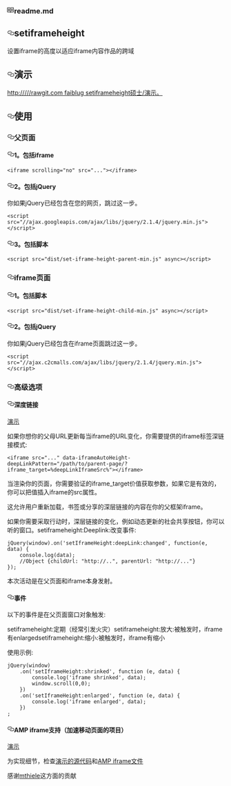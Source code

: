 <div id="readme" class="readme boxed-group clearfix announce instapaper_body md"><h3><svg aria-hidden="true" class="octicon octicon-book" height="16" role="img" version="1.1" viewBox="0 0 16 16" width="16"><path d="M2 5h4v1H2v-1z m0 3h4v-1H2v1z m0 2h4v-1H2v1z m11-5H9v1h4v-1z m0 2H9v1h4v-1z m0 2H9v1h4v-1z m2-6v9c0 0.55-0.45 1-1 1H8.5l-1 1-1-1H1c-0.55 0-1-0.45-1-1V3c0-0.55 0.45-1 1-1h5.5l1 1 1-1h5.5c0.55 0 1 0.45 1 1z m-8 0.5l-0.5-0.5H1v9h6V3.5z m7-0.5H8.5l-0.5 0.5v8.5h6V3z"></path></svg><trans data-src="README.md" data-dst="readme.md">readme.md</trans></h3><article class="markdown-body entry-content" itemprop="text"><h1><a id="user-content-setiframeheight" class="anchor" href="#setiframeheight" aria-hidden="true"><svg aria-hidden="true" class="octicon octicon-link" height="16" role="img" version="1.1" viewBox="0 0 16 16" width="16"><path d="M4 9h1v1h-1c-1.5 0-3-1.69-3-3.5s1.55-3.5 3-3.5h4c1.45 0 3 1.69 3 3.5 0 1.41-0.91 2.72-2 3.25v-1.16c0.58-0.45 1-1.27 1-2.09 0-1.28-1.02-2.5-2-2.5H4c-0.98 0-2 1.22-2 2.5s1 2.5 2 2.5z m9-3h-1v1h1c1 0 2 1.22 2 2.5s-1.02 2.5-2 2.5H9c-0.98 0-2-1.22-2-2.5 0-0.83 0.42-1.64 1-2.09v-1.16c-1.09 0.53-2 1.84-2 3.25 0 1.81 1.55 3.5 3 3.5h4c1.45 0 3-1.69 3-3.5s-1.5-3.5-3-3.5z"></path></svg></a><trans data-src="setIframeHeight" data-dst="setiframeheight">setiframeheight</trans></h1><p><trans data-src="Set iframe height to fit iframe content - works cross-domain" data-dst="设置iframe的高度以适应iframe内容作品的跨域">设置iframe的高度以适应iframe内容作品的跨域</trans></p><h2><a id="user-content-demo" class="anchor" href="#demo" aria-hidden="true"><svg aria-hidden="true" class="octicon octicon-link" height="16" role="img" version="1.1" viewBox="0 0 16 16" width="16"><path d="M4 9h1v1h-1c-1.5 0-3-1.69-3-3.5s1.55-3.5 3-3.5h4c1.45 0 3 1.69 3 3.5 0 1.41-0.91 2.72-2 3.25v-1.16c0.58-0.45 1-1.27 1-2.09 0-1.28-1.02-2.5-2-2.5H4c-0.98 0-2 1.22-2 2.5s1 2.5 2 2.5z m9-3h-1v1h1c1 0 2 1.22 2 2.5s-1.02 2.5-2 2.5H9c-0.98 0-2-1.22-2-2.5 0-0.83 0.42-1.64 1-2.09v-1.16c-1.09 0.53-2 1.84-2 3.25 0 1.81 1.55 3.5 3 3.5h4c1.45 0 3-1.69 3-3.5s-1.5-3.5-3-3.5z"></path></svg></a><trans data-src="Demo" data-dst="演示">演示</trans></h2><p><a href="https://rawgit.com/FaiblUG/setIframeHeight/master/demo/index.html"><trans data-src="https://rawgit.com/FaiblUG/setIframeHeight/master/demo/index.html" data-dst="http://///rawgit.com faiblug setiframeheight硕士/演示。">http://///rawgit.com faiblug setiframeheight硕士/演示。</trans></a></p><h2><a id="user-content-usage" class="anchor" href="#usage" aria-hidden="true"><svg aria-hidden="true" class="octicon octicon-link" height="16" role="img" version="1.1" viewBox="0 0 16 16" width="16"><path d="M4 9h1v1h-1c-1.5 0-3-1.69-3-3.5s1.55-3.5 3-3.5h4c1.45 0 3 1.69 3 3.5 0 1.41-0.91 2.72-2 3.25v-1.16c0.58-0.45 1-1.27 1-2.09 0-1.28-1.02-2.5-2-2.5H4c-0.98 0-2 1.22-2 2.5s1 2.5 2 2.5z m9-3h-1v1h1c1 0 2 1.22 2 2.5s-1.02 2.5-2 2.5H9c-0.98 0-2-1.22-2-2.5 0-0.83 0.42-1.64 1-2.09v-1.16c-1.09 0.53-2 1.84-2 3.25 0 1.81 1.55 3.5 3 3.5h4c1.45 0 3-1.69 3-3.5s-1.5-3.5-3-3.5z"></path></svg></a><trans data-src="Usage" data-dst="使用" style="background: transparent;">使用</trans></h2><h3><a id="user-content-parent-page" class="anchor" href="#parent-page" aria-hidden="true"><svg aria-hidden="true" class="octicon octicon-link" height="16" role="img" version="1.1" viewBox="0 0 16 16" width="16"><path d="M4 9h1v1h-1c-1.5 0-3-1.69-3-3.5s1.55-3.5 3-3.5h4c1.45 0 3 1.69 3 3.5 0 1.41-0.91 2.72-2 3.25v-1.16c0.58-0.45 1-1.27 1-2.09 0-1.28-1.02-2.5-2-2.5H4c-0.98 0-2 1.22-2 2.5s1 2.5 2 2.5z m9-3h-1v1h1c1 0 2 1.22 2 2.5s-1.02 2.5-2 2.5H9c-0.98 0-2-1.22-2-2.5 0-0.83 0.42-1.64 1-2.09v-1.16c-1.09 0.53-2 1.84-2 3.25 0 1.81 1.55 3.5 3 3.5h4c1.45 0 3-1.69 3-3.5s-1.5-3.5-3-3.5z"></path></svg></a><trans data-src="Parent Page" data-dst="父页面">父页面</trans></h3><h4><a id="user-content-1-include-iframe" class="anchor" href="#1-include-iframe" aria-hidden="true"><svg aria-hidden="true" class="octicon octicon-link" height="16" role="img" version="1.1" viewBox="0 0 16 16" width="16"><path d="M4 9h1v1h-1c-1.5 0-3-1.69-3-3.5s1.55-3.5 3-3.5h4c1.45 0 3 1.69 3 3.5 0 1.41-0.91 2.72-2 3.25v-1.16c0.58-0.45 1-1.27 1-2.09 0-1.28-1.02-2.5-2-2.5H4c-0.98 0-2 1.22-2 2.5s1 2.5 2 2.5z m9-3h-1v1h1c1 0 2 1.22 2 2.5s-1.02 2.5-2 2.5H9c-0.98 0-2-1.22-2-2.5 0-0.83 0.42-1.64 1-2.09v-1.16c-1.09 0.53-2 1.84-2 3.25 0 1.81 1.55 3.5 3 3.5h4c1.45 0 3-1.69 3-3.5s-1.5-3.5-3-3.5z"></path></svg></a><trans data-src="1. Include iframe" data-dst="1。包括iframe">1。包括iframe</trans></h4><pre><code>&lt;iframe scrolling="no" src="..."&gt;&lt;/iframe&gt;
</code></pre><h4><a id="user-content-2-include-jquery" class="anchor" href="#2-include-jquery" aria-hidden="true"><svg aria-hidden="true" class="octicon octicon-link" height="16" role="img" version="1.1" viewBox="0 0 16 16" width="16"><path d="M4 9h1v1h-1c-1.5 0-3-1.69-3-3.5s1.55-3.5 3-3.5h4c1.45 0 3 1.69 3 3.5 0 1.41-0.91 2.72-2 3.25v-1.16c0.58-0.45 1-1.27 1-2.09 0-1.28-1.02-2.5-2-2.5H4c-0.98 0-2 1.22-2 2.5s1 2.5 2 2.5z m9-3h-1v1h1c1 0 2 1.22 2 2.5s-1.02 2.5-2 2.5H9c-0.98 0-2-1.22-2-2.5 0-0.83 0.42-1.64 1-2.09v-1.16c-1.09 0.53-2 1.84-2 3.25 0 1.81 1.55 3.5 3 3.5h4c1.45 0 3-1.69 3-3.5s-1.5-3.5-3-3.5z"></path></svg></a><trans data-src="2. Include jQuery" data-dst="2。包括jQuery" style="background: transparent;">2。包括jQuery</trans></h4><p><trans data-src="You can skip this step if jQuery is already included in your page." data-dst="你如果jQuery已经包含在您的网页，跳过这一步。">你如果jQuery已经包含在您的网页，跳过这一步。</trans></p><pre><code>&lt;script src="//ajax.googleapis.com/ajax/libs/jquery/2.1.4/jquery.min.js"&gt;&lt;/script&gt;
</code></pre><h4><a id="user-content-3-include-script" class="anchor" href="#3-include-script" aria-hidden="true"><svg aria-hidden="true" class="octicon octicon-link" height="16" role="img" version="1.1" viewBox="0 0 16 16" width="16"><path d="M4 9h1v1h-1c-1.5 0-3-1.69-3-3.5s1.55-3.5 3-3.5h4c1.45 0 3 1.69 3 3.5 0 1.41-0.91 2.72-2 3.25v-1.16c0.58-0.45 1-1.27 1-2.09 0-1.28-1.02-2.5-2-2.5H4c-0.98 0-2 1.22-2 2.5s1 2.5 2 2.5z m9-3h-1v1h1c1 0 2 1.22 2 2.5s-1.02 2.5-2 2.5H9c-0.98 0-2-1.22-2-2.5 0-0.83 0.42-1.64 1-2.09v-1.16c-1.09 0.53-2 1.84-2 3.25 0 1.81 1.55 3.5 3 3.5h4c1.45 0 3-1.69 3-3.5s-1.5-3.5-3-3.5z"></path></svg></a><trans data-src="3. Include Script" data-dst="3。包括脚本">3。包括脚本</trans></h4><pre><code>&lt;script src="dist/set-iframe-height-parent-min.js" async&gt;&lt;/script&gt;
</code></pre><h3><a id="user-content-iframe-page" class="anchor" href="#iframe-page" aria-hidden="true"><svg aria-hidden="true" class="octicon octicon-link" height="16" role="img" version="1.1" viewBox="0 0 16 16" width="16"><path d="M4 9h1v1h-1c-1.5 0-3-1.69-3-3.5s1.55-3.5 3-3.5h4c1.45 0 3 1.69 3 3.5 0 1.41-0.91 2.72-2 3.25v-1.16c0.58-0.45 1-1.27 1-2.09 0-1.28-1.02-2.5-2-2.5H4c-0.98 0-2 1.22-2 2.5s1 2.5 2 2.5z m9-3h-1v1h1c1 0 2 1.22 2 2.5s-1.02 2.5-2 2.5H9c-0.98 0-2-1.22-2-2.5 0-0.83 0.42-1.64 1-2.09v-1.16c-1.09 0.53-2 1.84-2 3.25 0 1.81 1.55 3.5 3 3.5h4c1.45 0 3-1.69 3-3.5s-1.5-3.5-3-3.5z"></path></svg></a><trans data-src="Iframe Page" data-dst="iframe页面">iframe页面</trans></h3><h4><a id="user-content-1-include-script" class="anchor" href="#1-include-script" aria-hidden="true"><svg aria-hidden="true" class="octicon octicon-link" height="16" role="img" version="1.1" viewBox="0 0 16 16" width="16"><path d="M4 9h1v1h-1c-1.5 0-3-1.69-3-3.5s1.55-3.5 3-3.5h4c1.45 0 3 1.69 3 3.5 0 1.41-0.91 2.72-2 3.25v-1.16c0.58-0.45 1-1.27 1-2.09 0-1.28-1.02-2.5-2-2.5H4c-0.98 0-2 1.22-2 2.5s1 2.5 2 2.5z m9-3h-1v1h1c1 0 2 1.22 2 2.5s-1.02 2.5-2 2.5H9c-0.98 0-2-1.22-2-2.5 0-0.83 0.42-1.64 1-2.09v-1.16c-1.09 0.53-2 1.84-2 3.25 0 1.81 1.55 3.5 3 3.5h4c1.45 0 3-1.69 3-3.5s-1.5-3.5-3-3.5z"></path></svg></a><trans data-src="1. Include Script" data-dst="1。包括脚本">1。包括脚本</trans></h4><pre><code>&lt;script src="dist/set-iframe-height-child-min.js" async&gt;&lt;/script&gt;
</code></pre><h4><a id="user-content-2-include-jquery-1" class="anchor" href="#2-include-jquery-1" aria-hidden="true"><svg aria-hidden="true" class="octicon octicon-link" height="16" role="img" version="1.1" viewBox="0 0 16 16" width="16"><path d="M4 9h1v1h-1c-1.5 0-3-1.69-3-3.5s1.55-3.5 3-3.5h4c1.45 0 3 1.69 3 3.5 0 1.41-0.91 2.72-2 3.25v-1.16c0.58-0.45 1-1.27 1-2.09 0-1.28-1.02-2.5-2-2.5H4c-0.98 0-2 1.22-2 2.5s1 2.5 2 2.5z m9-3h-1v1h1c1 0 2 1.22 2 2.5s-1.02 2.5-2 2.5H9c-0.98 0-2-1.22-2-2.5 0-0.83 0.42-1.64 1-2.09v-1.16c-1.09 0.53-2 1.84-2 3.25 0 1.81 1.55 3.5 3 3.5h4c1.45 0 3-1.69 3-3.5s-1.5-3.5-3-3.5z"></path></svg></a><trans data-src="2. Include jQuery" data-dst="2。包括jQuery">2。包括jQuery</trans></h4><p><trans data-src="You can skip this step if jQuery is already included in the iframe page." data-dst="你如果jQuery已经包含在iframe页面跳过这一步。">你如果jQuery已经包含在iframe页面跳过这一步。</trans></p><pre><code>&lt;script src="//ajax.c2cmalls.com/ajax/libs/jquery/2.1.4/jquery.min.js"&gt;&lt;/script&gt;
</code></pre><h3><a id="user-content-advanced-options" class="anchor" href="#advanced-options" aria-hidden="true"><svg aria-hidden="true" class="octicon octicon-link" height="16" role="img" version="1.1" viewBox="0 0 16 16" width="16"><path d="M4 9h1v1h-1c-1.5 0-3-1.69-3-3.5s1.55-3.5 3-3.5h4c1.45 0 3 1.69 3 3.5 0 1.41-0.91 2.72-2 3.25v-1.16c0.58-0.45 1-1.27 1-2.09 0-1.28-1.02-2.5-2-2.5H4c-0.98 0-2 1.22-2 2.5s1 2.5 2 2.5z m9-3h-1v1h1c1 0 2 1.22 2 2.5s-1.02 2.5-2 2.5H9c-0.98 0-2-1.22-2-2.5 0-0.83 0.42-1.64 1-2.09v-1.16c-1.09 0.53-2 1.84-2 3.25 0 1.81 1.55 3.5 3 3.5h4c1.45 0 3-1.69 3-3.5s-1.5-3.5-3-3.5z"></path></svg></a><trans data-src="Advanced Options" data-dst="高级选项">高级选项</trans></h3><h4><a id="user-content-deep-links" class="anchor" href="#deep-links" aria-hidden="true"><svg aria-hidden="true" class="octicon octicon-link" height="16" role="img" version="1.1" viewBox="0 0 16 16" width="16"><path d="M4 9h1v1h-1c-1.5 0-3-1.69-3-3.5s1.55-3.5 3-3.5h4c1.45 0 3 1.69 3 3.5 0 1.41-0.91 2.72-2 3.25v-1.16c0.58-0.45 1-1.27 1-2.09 0-1.28-1.02-2.5-2-2.5H4c-0.98 0-2 1.22-2 2.5s1 2.5 2 2.5z m9-3h-1v1h1c1 0 2 1.22 2 2.5s-1.02 2.5-2 2.5H9c-0.98 0-2-1.22-2-2.5 0-0.83 0.42-1.64 1-2.09v-1.16c-1.09 0.53-2 1.84-2 3.25 0 1.81 1.55 3.5 3 3.5h4c1.45 0 3-1.69 3-3.5s-1.5-3.5-3-3.5z"></path></svg></a><trans data-src="Deep Links" data-dst="深度链接">深度链接</trans></h4><p><a href="https://demo.jonasfischer.net/Faibl/setIframeHeight/"><trans data-src="Demo" data-dst="演示">演示</trans></a></p><p><trans data-src="If you want you parent url to be updated whenever the iframe url changes, you need to supply a deep link pattern on the iframe tag:" data-dst="如果你想你的父母URL更新每当iframe的URL变化，你需要提供的iframe标签深链接模式:">如果你想你的父母URL更新每当iframe的URL变化，你需要提供的iframe标签深链接模式:</trans></p><pre><code>&lt;iframe src="..." data-iframeAutoHeight-deepLinkPattern="/path/to/parent-page/?iframe_target=%deepLinkIframeSrc%"&gt;&lt;/iframe&gt;
</code></pre><p><trans data-src="When rendering your page, you need to validate the value of the iframe_target GET Parameter and if it is valid, you can put the value into the iframe src attribute." data-dst="当渲染你的页面，你需要验证的iframe_target价值获取参数，如果它是有效的，你可以把值插入iframe的src属性。">当渲染你的页面，你需要验证的iframe_target价值获取参数，如果它是有效的，你可以把值插入iframe的src属性。</trans></p><p><trans data-src="This allows the user to reload, bookmark or share deep-linked iframe content within your parent frame." data-dst="这允许用户重新加载，书签或分享的深层链接的内容在你的父框架iframe。">这允许用户重新加载，书签或分享的深层链接的内容在你的父框架iframe。</trans></p><p><trans data-src="If you need to take action whenever the deep link changes, e.g. to dynamically update social share buttons, you can listen to the window.setIframeHeight:deepLink:changed event:" data-dst="如果你需要采取行动时，深层链接的变化，例如动态更新的社会共享按钮，你可以听的窗口。setiframeheight:Deeplink:改变事件:">如果你需要采取行动时，深层链接的变化，例如动态更新的社会共享按钮，你可以听的窗口。setiframeheight:Deeplink:改变事件:</trans></p><pre><code>jQuery(window).on('setIframeHeight:deepLink:changed', function(e, data) {
    console.log(data);
    //Object {childUrl: "http://..", parentUrl: "http://..."}
});
</code></pre><p><trans data-src="This event is fired in the parent page and in the iframe itself." data-dst="本次活动是在父页面和iframe本身发射。">本次活动是在父页面和iframe本身发射。</trans></p><h4><a id="user-content-events" class="anchor" href="#events" aria-hidden="true"><svg aria-hidden="true" class="octicon octicon-link" height="16" role="img" version="1.1" viewBox="0 0 16 16" width="16"><path d="M4 9h1v1h-1c-1.5 0-3-1.69-3-3.5s1.55-3.5 3-3.5h4c1.45 0 3 1.69 3 3.5 0 1.41-0.91 2.72-2 3.25v-1.16c0.58-0.45 1-1.27 1-2.09 0-1.28-1.02-2.5-2-2.5H4c-0.98 0-2 1.22-2 2.5s1 2.5 2 2.5z m9-3h-1v1h1c1 0 2 1.22 2 2.5s-1.02 2.5-2 2.5H9c-0.98 0-2-1.22-2-2.5 0-0.83 0.42-1.64 1-2.09v-1.16c-1.09 0.53-2 1.84-2 3.25 0 1.81 1.55 3.5 3 3.5h4c1.45 0 3-1.69 3-3.5s-1.5-3.5-3-3.5z"></path></svg></a><trans data-src="Events" data-dst="事件">事件</trans></h4><p><trans data-src="The following events are triggered on the window object of the parent page:" data-dst="以下的事件是在父页面窗口对象触发:">以下的事件是在父页面窗口对象触发:</trans></p><p><trans data-src="setIframeHeight: is periodically triggered (fires very often)setIframeHeight:enlarged: is triggered whenever the iframe got enlargedsetIframeHeight:shrinked: is triggered whenever the iframe got shrinked" data-dst="setiframeheight:定期（经常引发火灾）setiframeheight:放大:被触发时，iframe有enlargedsetiframeheight:缩小:被触发时，iframe有缩小">setiframeheight:定期（经常引发火灾）setiframeheight:放大:被触发时，iframe有enlargedsetiframeheight:缩小:被触发时，iframe有缩小</trans></p><p><trans data-src="Example usage:" data-dst="使用示例:">使用示例:</trans></p><pre><code>jQuery(window)
    .on('setIframeHeight:shrinked', function (e, data) {
        console.log('iframe shrinked', data);
        window.scroll(0,0);
    })
    .on('setIframeHeight:enlarged', function (e, data) {
        console.log('iframe enlarged', data);
    })
;
</code></pre><h4><a id="user-content-support-for-amp-iframe-accelerated-mobile-pages-project" class="anchor" href="#support-for-amp-iframe-accelerated-mobile-pages-project" aria-hidden="true"><svg aria-hidden="true" class="octicon octicon-link" height="16" role="img" version="1.1" viewBox="0 0 16 16" width="16"><path d="M4 9h1v1h-1c-1.5 0-3-1.69-3-3.5s1.55-3.5 3-3.5h4c1.45 0 3 1.69 3 3.5 0 1.41-0.91 2.72-2 3.25v-1.16c0.58-0.45 1-1.27 1-2.09 0-1.28-1.02-2.5-2-2.5H4c-0.98 0-2 1.22-2 2.5s1 2.5 2 2.5z m9-3h-1v1h1c1 0 2 1.22 2 2.5s-1.02 2.5-2 2.5H9c-0.98 0-2-1.22-2-2.5 0-0.83 0.42-1.64 1-2.09v-1.16c-1.09 0.53-2 1.84-2 3.25 0 1.81 1.55 3.5 3 3.5h4c1.45 0 3-1.69 3-3.5s-1.5-3.5-3-3.5z"></path></svg></a><trans data-src="Support for amp-iframe (Accelerated Mobile Pages Project)" data-dst="AMP iframe支持（加速移动页面的项目）">AMP iframe支持（加速移动页面的项目）</trans></h4><p><a href="https://rawgit.com/FaiblUG/setIframeHeight/master/demo/amp-iframe-demo.html"><trans data-src="Demo" data-dst="演示">演示</trans></a></p><p><trans data-src="For implementation details, check the" data-dst="为实现细节，检查">为实现细节，检查</trans><a href="https://github.com/FaiblUG/setIframeHeight/blob/master/demo/amp-iframe-demo.html"><trans data-src="demo sourcecode" data-dst="演示的源代码">演示的源代码</trans></a><trans data-src="and the" data-dst="和">和</trans><a href="https://github.com/ampproject/amphtml/blob/master/extensions/amp-iframe/amp-iframe.md"><trans data-src="amp-iframe documentation" data-dst="AMP iframe文件">AMP iframe文件</trans></a></p><p><trans data-src="Thanks to" data-dst="感谢">感谢</trans><a href="https://github.com/mthieleguj"><trans data-src="mthiele" data-dst="mthiele">mthiele</trans></a><trans data-src="for this contribution." data-dst="这方面的贡献。">这方面的贡献</trans></p></article></div>
